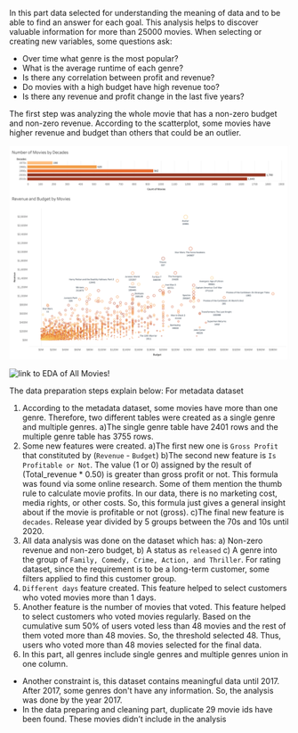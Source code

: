 In this part data selected for understanding the meaning of data and to be able to find an answer for each goal. 
This analysis helps to discover valuable information for more than 25000 movies. When selecting or creating new variables, some questions ask:
*	Over time what genre is the most popular?
*	What is the average runtime of each genre?
*	Is there any correlation between profit and revenue?
*	Do movies with a high budget have high revenue too?
*	Is there any revenue and profit change in the last five years?

The first step was analyzing the whole movie that has a non-zero budget and non-zero revenue. According to the scatterplot, some movies have higher revenue and budget than others that could be an outlier. 

![EDA image](/images/all_data_EDA.png)


![link to EDA of All Movies!](https://public.tableau.com/profile/dturgut#!/vizhome/EDAofAllMovieswhichhaveNon-zeroBudgetandRevenue/All_Data_EDA)


The data preparation steps explain below:
For metadata dataset
1) According to the metadata dataset, some movies have more than one genre. Therefore, two different tables were created as a single genre and multiple genres. 
  a)The single genre table have 2401 rows and the multiple genre table has 3755 rows.
2) Some new features were created. 
  a)The first new one is `Gross Profit` that constituted by (`Revenue` - `Budget`) 
  b)The second new feature is `Is Profitable or Not`. The value (1 or 0) assigned by the result of (Total_revenue * 0.50) is greater than gross profit or not. This formula was found via some online research. Some of them mention the thumb rule to calculate movie profits. In our data, there is no marketing cost, media rights, or other costs. So, this formula just gives a general insight about if the movie is profitable or not (gross).
  c)The final new feature is `decades`. Release year divided by 5 groups between the 70s and 10s until 2020.
3) All data analysis was done on the dataset which has:
  a) Non-zero revenue and non-zero budget, 
  b) A status as `released` 
  c) A genre into the group of `Family, Comedy, Crime, Action, and Thriller`.
For rating dataset, since the requirement is to be a long-term customer, some filters applied to find this customer group.
1) `Different days` feature created. This feature helped to select customers who voted movies more than 1 days.
2) Another feature is the number of movies that voted. This feature helped to select customers who voted movies regularly. Based on the cumulative sum 50% of users voted less than 48 movies and the rest of them voted more than 48 movies. So, the threshold selected 48. Thus, users who voted more than 48 movies selected for the final data. 
3) In this part, all genres include single genres and multiple genres union in one column. 
*	Another constraint is, this dataset contains meaningful data until 2017. After 2017, some genres don't have any information. So, the analysis was done by the year 2017.
*	In the data preparing and cleaning part, duplicate 29 movie ids have been found. These movies didn’t include in the analysis
